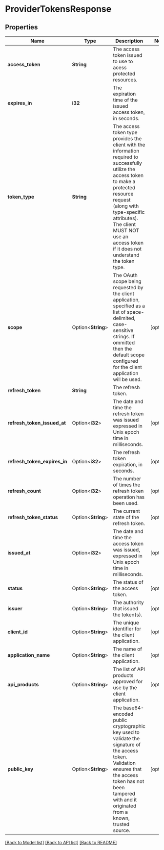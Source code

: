 # ProviderTokensResponse

## Properties

Name | Type | Description | Notes
------------ | ------------- | ------------- | -------------
**access_token** | **String** | The access token issued to use to acess protected resources. | 
**expires_in** | **i32** | The expiration time of the issued access token, in seconds. | 
**token_type** | **String** | The access token type provides the client with the information required to successfully utilize the access token to make a protected resource request (along with type-specific attributes).  The client MUST NOT use an access token if it does not understand the token type. | 
**scope** | Option<**String**> | The OAuth scope being requested by the client application, specified as a list of space-delimited, case-sensitive strings.  If ommitted then the default scope configured for the client application will be used. | [optional]
**refresh_token** | **String** | The refresh token. | 
**refresh_token_issued_at** | Option<**i32**> | The date and time the refresh token was issued expressed in Unix epoch time in milliseconds. | [optional]
**refresh_token_expires_in** | Option<**i32**> | The refresh token expiration, in seconds. | [optional]
**refresh_count** | Option<**i32**> | The number of times the refresh token operation has been used. | [optional]
**refresh_token_status** | Option<**String**> | The current state of the refresh token. | [optional]
**issued_at** | Option<**i32**> | The date and time the access token was issued, expressed in Unix epoch time in milliseconds. | [optional]
**status** | Option<**String**> | The status of the access token. | [optional]
**issuer** | Option<**String**> | The authority that issued the token(s). | [optional]
**client_id** | Option<**String**> | The unique identifier for the client application. | [optional]
**application_name** | Option<**String**> | The name of the client application. | [optional]
**api_products** | Option<**String**> | The list of API products approved for use by the client application. | [optional]
**public_key** | Option<**String**> | The base64-encoded public cryptographic key used to validate the signature of the access token.  Validation ensures that the access token has not been tampered with and it originated from a known, trusted source. | [optional]

[[Back to Model list]](../README.md#documentation-for-models) [[Back to API list]](../README.md#documentation-for-api-endpoints) [[Back to README]](../README.md)


